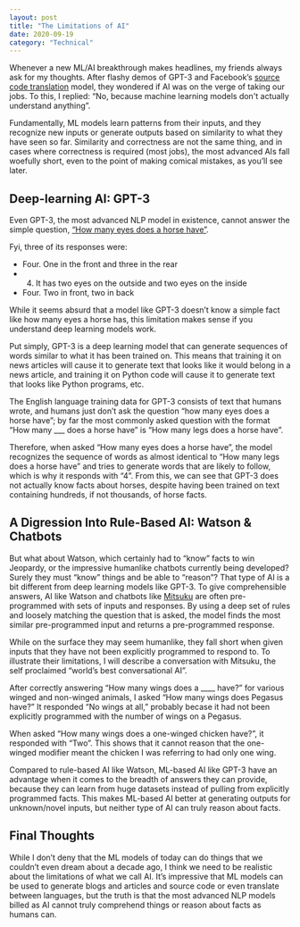 ```yaml
---
layout: post
title: "The Limitations of AI"
date: 2020-09-19
category: "Technical"
---
```


Whenever a new ML/AI breakthrough makes headlines, my friends always ask for my thoughts. After flashy demos of GPT-3 and Facebook’s [source code translation](https://ai.facebook.com/blog/deep-learning-to-translate-between-programming-languages/) model, they wondered if AI was on the verge of taking our jobs. To this, I replied: “No, because machine learning models don't actually understand anything”. 

Fundamentally, ML models learn patterns from their inputs, and they recognize new inputs or generate outputs based on similarity to what they have seen so far. Similarity and correctness are not the same thing, and in cases where correctness is required (most jobs), the most advanced AIs fall woefully short, even to the point of making comical mistakes, as you’ll see later.

## Deep-learning AI: GPT-3

Even GPT-3, the most advanced NLP model in existence, cannot answer the simple question, [“How many eyes does a horse have”](https://aiweirdness.com/post/621186154843324416/all-your-questions-answered).

Fyi, three of its responses were:
- Four. One in the front and three in the rear
- 4. It has two eyes on the outside and two eyes on the inside
- Four. Two in front, two in back

While it seems absurd that a model like GPT-3 doesn’t know a simple fact like how many eyes a horse has, this limitation makes sense if you understand deep learning models work.

Put simply, GPT-3 is a deep learning model that can generate sequences of words similar to what it has been trained on. This means that training it on news articles will cause it to generate text that looks like it would belong in a news article, and training it on Python code will cause it to generate text that looks like Python programs, etc.

The English language training data for GPT-3 consists of text that humans wrote, and humans just don’t ask the question “how many eyes does a horse have”; by far the most commonly asked question with the format “How many ___ does a horse have” is “How many legs does a horse have”. 

Therefore, when asked “How many eyes does a horse have”, the model recognizes the sequence of words as almost identical to “How many legs does a horse have” and tries to generate words that are likely to follow, which is why it responds with “4”. From this, we can see that GPT-3 does not actually know facts about horses, despite having been trained on text containing hundreds, if not thousands, of horse facts.

## A Digression Into Rule-Based AI: Watson & Chatbots

But what about Watson, which certainly had to “know” facts to win Jeopardy, or the impressive humanlike chatbots currently being developed? Surely they must “know” things and be able to “reason”? That type of AI is a bit different from deep learning models like GPT-3. To give comprehensible answers, AI like Watson and chatbots like [Mitsuku](https://www.pandorabots.com/mitsuku/) are often pre-programmed with sets of inputs and responses. By using a deep set of rules and loosely matching the question that is asked, the model finds the most similar pre-programmed input and returns a pre-programmed response.

While on the surface they may seem humanlike, they fall short when given inputs that they have not been explicitly programmed to respond to. To illustrate their limitations, I will describe a conversation with Mitsuku, the self proclaimed “world’s best conversational AI”.

After correctly answering “How many wings does a ____ have?” for various winged and non-winged animals, I asked “How many wings does Pegasus have?” It responded “No wings at all,” probably becase it had not been explicitly programmed with the number of wings on a Pegasus.

When asked “How many wings does a one-winged chicken have?”, it responded with “Two”. This shows that it cannot reason that the one-winged modifier meant the chicken I was referring to had only one wing.

Compared to rule-based AI like Watson, ML-based AI like GPT-3 have an advantage when it comes to the breadth of answers they can provide, because they can learn from huge datasets instead of pulling from explicitly programmed facts. This makes ML-based AI better at generating outputs for unknown/novel inputs, but neither type of AI can truly reason about facts.

## Final Thoughts

While I don’t deny that the ML models of today can do things that we couldn’t even dream about a decade ago, I think we need to be realistic about the limitations of what we call AI. It’s impressive that ML models can be used to generate blogs and articles and source code or even translate between languages, but the truth is that the most advanced NLP models billed as AI cannot truly comprehend things or reason about facts as humans can.
